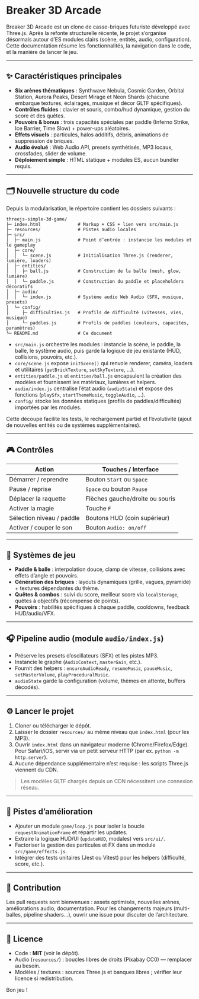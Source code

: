 # Breaker 3D Arcade

Breaker 3D Arcade est un clone de casse-briques futuriste développé avec Three.js. Après la refonte structurelle récente, le projet s’organise désormais autour d’ES modules clairs (scène, entités, audio, configuration). Cette documentation résume les fonctionnalités, la navigation dans le code, et la manière de lancer le jeu.

---
## ✨ Caractéristiques principales

- **Six arènes thématiques** : Synthwave Nebula, Cosmic Garden, Orbital Station, Aurora Peaks, Desert Mirage et Neon Shards (chacune embarque textures, éclairages, musique et décor GLTF spécifiques).
- **Contrôles fluides** : clavier et souris, combo/hud dynamique, gestion du score et des quêtes.
- **Pouvoirs & bonus** : trois capacités spéciales par paddle (Inferno Strike, Ice Barrier, Time Slow) + power-ups aléatoires.
- **Effets visuels** : particules, halos additifs, débris, animations de suppression de briques.
- **Audio évolué** : Web Audio API, presets synthétisés, MP3 locaux, crossfades, slider de volume.
- **Déploiement simple** : HTML statique + modules ES, aucun bundler requis.

---
## 🗂️ Nouvelle structure du code

Depuis la modularisation, le répertoire contient les dossiers suivants :

```
threejs-simple-3d-game/
├─ index.html              # Markup + CSS + lien vers src/main.js
├─ resources/              # Pistes audio locales
├─ src/
│  ├─ main.js              # Point d’entrée : instancie les modules et le gameplay
│  ├─ core/
│  │  └─ scene.js          # Initialisation Three.js (renderer, lumière, loaders)
│  ├─ entities/
│  │  ├─ ball.js           # Construction de la balle (mesh, glow, lumière)
│  │  └─ paddle.js         # Construction du paddle et placeholders décoratifs
│  ├─ audio/
│  │  └─ index.js          # Système audio Web Audio (SFX, musique, presets)
│  └─ config/
│     ├─ difficulties.js   # Profils de difficulté (vitesses, vies, musique)
│     └─ paddles.js        # Profils de paddles (couleurs, capacités, paramètres)
└─ README.md               # Ce document
```

- `src/main.js` orchestre les modules : instancie la scène, le paddle, la balle, le système audio, puis garde la logique de jeu existante (HUD, collisions, pouvoirs, etc.).
- `core/scene.js` expose `initScene()` qui renvoie renderer, caméra, loaders et utilitaires (`getBrickTexture`, `setSkyTexture`, ...).
- `entities/paddle.js` et `entities/ball.js` encapsulent la création des modèles et fournissent les matériaux, lumières et helpers.
- `audio/index.js` centralise l’état audio (`audioState`) et expose des fonctions (`playSfx`, `startThemeMusic`, `toggleAudio`, ...).
- `config/` stocke les données statiques (profils de paddles/difficultés) importées par les modules.

Cette découpe facilite les tests, le rechargement partiel et l’évolutivité (ajout de nouvelles entités ou de systèmes supplémentaires).

---
## 🎮 Contrôles

| Action                     | Touches / Interface            |
|----------------------------|--------------------------------|
| Démarrer / reprendre       | Bouton `Start` ou `Space`      |
| Pause / reprise            | `Space` ou bouton `Pause`      |
| Déplacer la raquette       | Flèches gauche/droite ou souris|
| Activer la magie           | Touche `F`                     |
| Sélection niveau / paddle | Boutons HUD (coin supérieur)   |
| Activer / couper le son    | Bouton `Audio: on/off`         |

---
## 🧱 Systèmes de jeu

- **Paddle & balle** : interpolation douce, clamp de vitesse, collisions avec effets d’angle et pouvoirs.
- **Génération des briques** : layouts dynamiques (grille, vagues, pyramide) + textures dépendantes du thème.
- **Quêtes & combos** : suivi du score, meilleur score via `localStorage`, quêtes à objectifs (récompense de points).
- **Pouvoirs** : habilités spécifiques à chaque paddle, cooldowns, feedback HUD/audio/VFX.

---
## 🎧 Pipeline audio (module `audio/index.js`)

- Préserve les presets d’oscillateurs (SFX) et les pistes MP3.
- Instancie le graphe (`AudioContext`, `masterGain`, etc.).
- Fournit des helpers : `ensureAudioReady`, `resumeMusic`, `pauseMusic`, `setMasterVolume`, `playProceduralMusic`.
- `audioState` garde la configuration (volume, thèmes en attente, buffers décodés).

---
## ⚙️ Lancer le projet

1. Cloner ou télécharger le dépôt.
2. Laisser le dossier `resources/` au même niveau que `index.html` (pour les MP3).
3. Ouvrir `index.html` dans un navigateur moderne (Chrome/Firefox/Edge). Pour Safari/iOS, servir via un petit serveur HTTP (par ex. `python -m http.server`).
4. Aucune dépendance supplémentaire n’est requise : les scripts Three.js viennent du CDN.

> Les modèles GLTF chargés depuis un CDN nécessitent une connexion réseau.

---
## 🚀 Pistes d’amélioration

- Ajouter un module `game/loop.js` pour isoler la boucle `requestAnimationFrame` et répartir les updates.
- Extraire la logique HUD/UI (`updateHUD`, modales) vers `src/ui/`.
- Factoriser la gestion des particules et FX dans un module `src/game/effects.js`.
- Intégrer des tests unitaires (Jest ou Vitest) pour les helpers (difficulté, score, etc.).

---
## 🤝 Contribution

Les pull requests sont bienvenues : assets optimisés, nouvelles arènes, améliorations audio, documentation. Pour les changements majeurs (multi-balles, pipeline shaders…), ouvrir une issue pour discuter de l’architecture.

---
## 📜 Licence

- Code : **MIT** (voir le dépôt).
- Audio (`resources/`) : boucles libres de droits (Pixabay CC0) — remplacer au besoin.
- Modèles / textures : sources Three.js et banques libres ; vérifier leur licence si redistribution.

Bon jeu !
